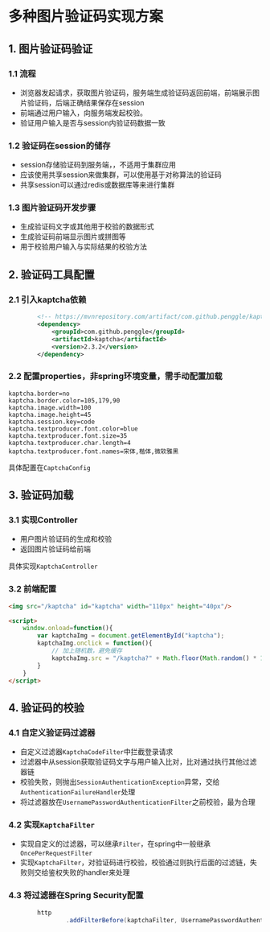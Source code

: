 # 多种图片验证码实现方案

## 1. 图片验证码验证

### 1.1 流程

- 浏览器发起请求，获取图片验证码，服务端生成验证码返回前端，前端展示图片验证码，后端正确结果保存在session
- 前端通过用户输入，向服务端发起校验。
- 验证用户输入是否与session内验证码数据一致

### 1.2 验证码在session的储存

- session存储验证码到服务端，，不适用于集群应用
- 应该使用共享session来做集群，可以使用基于对称算法的验证码
- 共享session可以通过redis或数据库等来进行集群

### 1.3 图片验证码开发步骤

- 生成验证码文字或其他用于校验的数据形式
- 生成验证码前端显示图片或拼图等
- 用于校验用户输入与实际结果的校验方法

## 2. 验证码工具配置

### 2.1 引入kaptcha依赖
```xml
        <!-- https://mvnrepository.com/artifact/com.github.penggle/kaptcha -->
        <dependency>
            <groupId>com.github.penggle</groupId>
            <artifactId>kaptcha</artifactId>
            <version>2.3.2</version>
        </dependency>

```

### 2.2 配置properties，非spring环境变量，需手动配置加载
```properties
kaptcha.border=no
kaptcha.border.color=105,179,90
kaptcha.image.width=100
kaptcha.image.height=45
kaptcha.session.key=code
kaptcha.textproducer.font.color=blue
kaptcha.textproducer.font.size=35
kaptcha.textproducer.char.length=4
kaptcha.textproducer.font.names=宋体,楷体,微软雅黑
```

具体配置在```CaptchaConfig```

## 3. 验证码加载

### 3.1 实现Controller
- 用户图片验证码的生成和校验
- 返回图片验证码给前端

具体实现```KaptchaController```

### 3.2 前端配置
```html
<img src="/kaptcha" id="kaptcha" width="110px" height="40px"/>

<script>
    window.onload=function(){
        var kaptchaImg = document.getElementById("kaptcha");
        kaptchaImg.onclick = function(){
            // 加上随机数，避免缓存
            kaptchaImg.src = "/kaptcha?" + Math.floor(Math.random() * 100)
        }
    }
</script>
```

## 4. 验证码的校验

### 4.1 自定义验证码过滤器

- 自定义过滤器```KaptchaCodeFilter```中拦截登录请求
- 过滤器中从session获取验证码文字与用户输入比对，比对通过执行其他过滤器链
- 校验失败，则抛出```SessionAuthenticationException```异常，交给```AuthenticationFailureHandler```处理
- 将过滤器放在```UsernamePasswordAuthenticationFilter```之前校验，最为合理

### 4.2 实现```KaptchaFilter```

- 实现自定义的过滤器，可以继承```Filter```，在spring中一般继承```OncePerRequestFilter```
- 实现```KaptchaFilter```，对验证码进行校验，校验通过则执行后面的过滤链，失败则交给鉴权失败的handler来处理

### 4.3 将过滤器在Spring Security配置

```java
        http
                .addFilterBefore(kaptchaFilter, UsernamePasswordAuthenticationFilter.class);
```